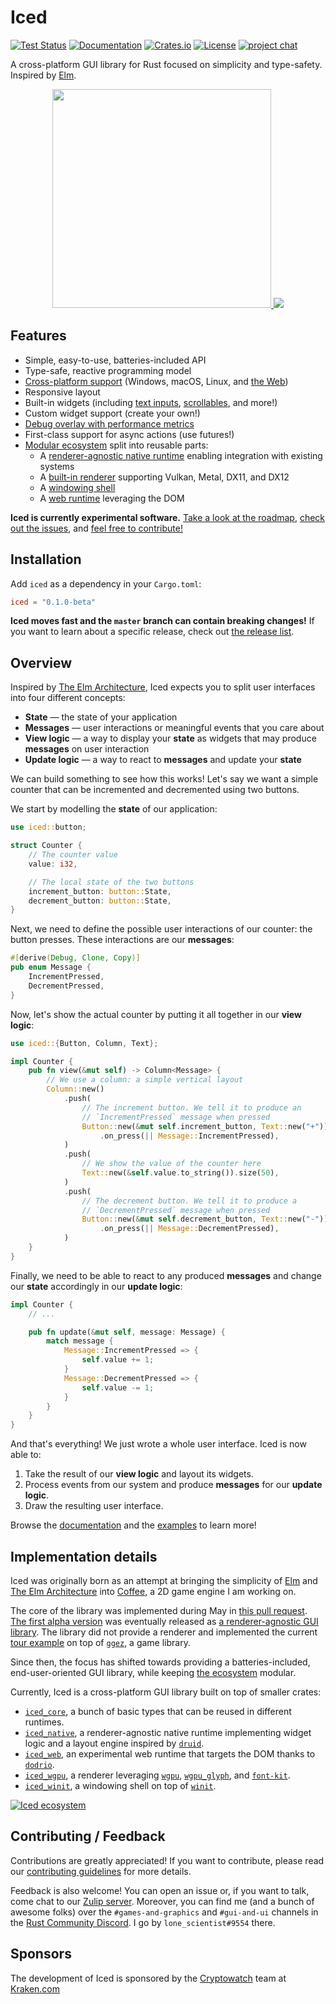 # Iced
[![Test Status](https://github.com/hecrj/iced/workflows/Test/badge.svg?event=push)](https://github.com/hecrj/iced/actions)
[![Documentation](https://docs.rs/iced/badge.svg)][documentation]
[![Crates.io](https://img.shields.io/crates/v/iced.svg)](https://crates.io/crates/iced/0.1.0-beta)
[![License](https://img.shields.io/crates/l/iced.svg)](https://github.com/hecrj/iced/blob/master/LICENSE)
[![project chat](https://img.shields.io/badge/chat-on_zulip-brightgreen.svg)](https://iced.zulipchat.com)

A cross-platform GUI library for Rust focused on simplicity and type-safety.
Inspired by [Elm].

<div align="center">
  <a href="https://gfycat.com/littlesanehalicore">
    <img src="https://thumbs.gfycat.com/LittleSaneHalicore-small.gif" height="350px">
  </a>
  <a href="https://gfycat.com/politeadorableiberianmole">
    <img src="https://thumbs.gfycat.com/PoliteAdorableIberianmole-small.gif">
  </a>
</div>

## Features
  * Simple, easy-to-use, batteries-included API
  * Type-safe, reactive programming model
  * [Cross-platform support] (Windows, macOS, Linux, and [the Web])
  * Responsive layout
  * Built-in widgets (including [text inputs], [scrollables], and more!)
  * Custom widget support (create your own!)
  * [Debug overlay with performance metrics]
  * First-class support for async actions (use futures!)
  * [Modular ecosystem] split into reusable parts:
    * A [renderer-agnostic native runtime] enabling integration with existing systems
    * A [built-in renderer] supporting Vulkan, Metal, DX11, and DX12
    * A [windowing shell]
    * A [web runtime] leveraging the DOM

__Iced is currently experimental software.__ [Take a look at the roadmap],
[check out the issues], and [feel free to contribute!]

[Cross-platform support]: https://github.com/hecrj/iced/blob/master/docs/images/todos_desktop.jpg?raw=true
[the Web]: https://iced.rs/
[text inputs]: https://gfycat.com/alertcalmcrow-rust-gui
[scrollables]: https://gfycat.com/perkybaggybaboon-rust-gui
[Debug overlay with performance metrics]: https://gfycat.com/incredibledarlingbee
[Modular ecosystem]: https://github.com/hecrj/iced/blob/master/ECOSYSTEM.md
[renderer-agnostic native runtime]: https://github.com/hecrj/iced/tree/master/native
[`wgpu`]: https://github.com/gfx-rs/wgpu-rs
[built-in renderer]: https://github.com/hecrj/iced/tree/master/wgpu
[windowing shell]: https://github.com/hecrj/iced/tree/master/winit
[`dodrio`]: https://github.com/fitzgen/dodrio
[web runtime]: https://github.com/hecrj/iced/tree/master/web
[Take a look at the roadmap]: https://github.com/hecrj/iced/blob/master/ROADMAP.md
[check out the issues]: https://github.com/hecrj/iced/issues
[feel free to contribute!]: #contributing--feedback

## Installation
Add `iced` as a dependency in your `Cargo.toml`:

```toml
iced = "0.1.0-beta"
```

__Iced moves fast and the `master` branch can contain breaking changes!__ If
you want to learn about a specific release, check out [the release list].

[the release list]: https://github.com/hecrj/iced/releases

## Overview
Inspired by [The Elm Architecture], Iced expects you to split user interfaces
into four different concepts:

  * __State__ — the state of your application
  * __Messages__ — user interactions or meaningful events that you care
  about
  * __View logic__ — a way to display your __state__ as widgets that
  may produce __messages__ on user interaction
  * __Update logic__ — a way to react to __messages__ and update your
  __state__

We can build something to see how this works! Let's say we want a simple counter
that can be incremented and decremented using two buttons.

We start by modelling the __state__ of our application:

```rust
use iced::button;

struct Counter {
    // The counter value
    value: i32,

    // The local state of the two buttons
    increment_button: button::State,
    decrement_button: button::State,
}
```

Next, we need to define the possible user interactions of our counter:
the button presses. These interactions are our __messages__:

```rust
#[derive(Debug, Clone, Copy)]
pub enum Message {
    IncrementPressed,
    DecrementPressed,
}
```

Now, let's show the actual counter by putting it all together in our
__view logic__:

```rust
use iced::{Button, Column, Text};

impl Counter {
    pub fn view(&mut self) -> Column<Message> {
        // We use a column: a simple vertical layout
        Column::new()
            .push(
                // The increment button. We tell it to produce an
                // `IncrementPressed` message when pressed
                Button::new(&mut self.increment_button, Text::new("+"))
                    .on_press(|| Message::IncrementPressed),
            )
            .push(
                // We show the value of the counter here
                Text::new(&self.value.to_string()).size(50),
            )
            .push(
                // The decrement button. We tell it to produce a
                // `DecrementPressed` message when pressed
                Button::new(&mut self.decrement_button, Text::new("-"))
                    .on_press(|| Message::DecrementPressed),
            )
    }
}
```

Finally, we need to be able to react to any produced __messages__ and change our
__state__ accordingly in our __update logic__:

```rust
impl Counter {
    // ...

    pub fn update(&mut self, message: Message) {
        match message {
            Message::IncrementPressed => {
                self.value += 1;
            }
            Message::DecrementPressed => {
                self.value -= 1;
            }
        }
    }
}
```

And that's everything! We just wrote a whole user interface. Iced is now able
to:

  1. Take the result of our __view logic__ and layout its widgets.
  1. Process events from our system and produce __messages__ for our
     __update logic__.
  1. Draw the resulting user interface.

Browse the [documentation] and the [examples] to learn more!

## Implementation details
Iced was originally born as an attempt at bringing the simplicity of [Elm] and
[The Elm Architecture] into [Coffee], a 2D game engine I am working on.

The core of the library was implemented during May in [this pull request].
[The first alpha version] was eventually released as
[a renderer-agnostic GUI library]. The library did not provide a renderer and
implemented the current [tour example] on top of [`ggez`], a game library.

Since then, the focus has shifted towards providing a batteries-included,
end-user-oriented GUI library, while keeping [the ecosystem] modular.

Currently, Iced is a cross-platform GUI library built on top of smaller crates:

  - [`iced_core`], a bunch of basic types that can be reused in different runtimes.
  - [`iced_native`], a renderer-agnostic native runtime implementing widget
    logic and a layout engine inspired by [`druid`].
  - [`iced_web`], an experimental web runtime that targets the DOM thanks to
    [`dodrio`].
  - [`iced_wgpu`], a renderer leveraging [`wgpu`], [`wgpu_glyph`], and
    [`font-kit`].
  - [`iced_winit`], a windowing shell on top of [`winit`].

[![Iced ecosystem](docs/graphs/ecosystem.png)](https://github.com/hecrj/iced/blob/master/ECOSYSTEM.md)

[this pull request]: https://github.com/hecrj/coffee/pull/35
[The first alpha version]: https://github.com/hecrj/iced/tree/0.1.0-alpha
[a renderer-agnostic GUI library]: https://www.reddit.com/r/rust/comments/czzjnv/iced_a_rendereragnostic_gui_library_focused_on/
[tour example]: https://github.com/hecrj/iced/blob/master/examples/README.md#tour
[`ggez`]: https://github.com/ggez/ggez
[the ecosystem]: https://github.com/hecrj/iced/blob/master/ECOSYSTEM.md
[`iced_core`]: https://github.com/hecrj/iced/tree/master/core
[`iced_native`]: https://github.com/hecrj/iced/tree/master/native
[`iced_web`]: https://github.com/hecrj/iced/tree/master/web
[`iced_wgpu`]: https://github.com/hecrj/iced/tree/master/wgpu
[`iced_winit`]: https://github.com/hecrj/iced/tree/master/winit
[`druid`]: https://github.com/xi-editor/druid
[`wgpu_glyph`]: https://github.com/hecrj/wgpu_glyph
[`font-kit`]: https://github.com/servo/font-kit
[`winit`]: https://github.com/rust-windowing/winit

## Contributing / Feedback
Contributions are greatly appreciated! If you want to contribute, please
read our [contributing guidelines] for more details.

Feedback is also welcome! You can open an issue or, if you want to talk,
come chat to our [Zulip server]. Moreover, you can find me (and a bunch of
awesome folks) over the `#games-and-graphics` and `#gui-and-ui` channels in
the [Rust Community Discord]. I go by `lone_scientist#9554` there.

## Sponsors
The development of Iced is sponsored by the [Cryptowatch] team at [Kraken.com]

[documentation]: https://docs.rs/iced/0.1.0-beta/iced/
[examples]: https://github.com/hecrj/iced/tree/master/examples
[Coffee]: https://github.com/hecrj/coffee
[Elm]: https://elm-lang.org/
[The Elm Architecture]: https://guide.elm-lang.org/architecture/
[the current issues]: https://github.com/hecrj/iced/issues
[contributing guidelines]: https://github.com/hecrj/iced/blob/master/CONTRIBUTING.md
[Zulip server]: https://iced.zulipchat.com/
[Rust Community Discord]: https://bit.ly/rust-community
[Cryptowatch]: https://cryptowat.ch/charts
[Kraken.com]: https://kraken.com/
